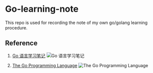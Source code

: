 # Go-learning-note

This repo is used for recording the note of my own go/golang learning procedure.

## Reference

1. [Go 语言学习笔记](https://www.amazon.cn/%E5%9B%BE%E4%B9%A6/dp/B01I2ZVN6Y/ref=sr_1_3?ie=UTF8&qid=1487730855&sr=8-3&keywords=go)
![Go 语言学习笔记](https://images-cn.ssl-images-amazon.com/images/I/41orq8SzS8L._SX372_BO1,204,203,200_.jpg)

2. [The Go Programming Language](https://www.amazon.cn/%E5%9B%BE%E4%B9%A6/dp/B01ASI3154/ref=sr_1_2?ie=UTF8&qid=1487730855&sr=8-2&keywords=go)
![The Go Programming Language](https://images-cn.ssl-images-amazon.com/images/I/51-LuIB2CZL._SX363_BO1,204,203,200_.jpg)
